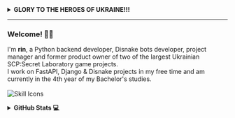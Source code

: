 <details>

<summary><b>GLORY TO THE HEROES OF UKRAINE!!!</b></summary>

[![](https://i.imgur.com/GFVyfi9.png)](https://youtu.be/R9VRSd8rCyI "NO MERCY. GLORY TO THE HEROES OF UKRAINE!!!")

</details>

<link rel="stylesheet" type='text/css' href="https://cdn.jsdelivr.net/gh/devicons/devicon@latest/devicon.min.css" />


------

### Welcome! 🧙‍♂️
I'm <b>rin</b>, a Python backend developer, Disnake bots developer, project manager and former product owner of two of the largest Ukrainian SCP:Secret Laboratory
game projects. </br> I work on FastAPI, Django & Disnake projects in my free time and am currently in the 4th year of my Bachelor's studies. <br> <br>
![Skill Icons](https://skillicons.dev/icons?i=python,fastapi,django,discord,bots,cpp,react,docker,postgresql,mongodb,redis,git,github,postman,figma&perline=50)


<details>
  <summary><b>GitHub Stats 💻</b></summary>
  
  <a href="#">![Github stats](https://github-readme-stats.vercel.app/api?username=lilarin&show_icons=true&locale=en&layout=compact&theme=tokyonight)</a>
</details>
